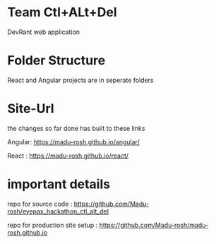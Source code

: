 # Team Ctl+ALt+Del
DevRant web application

# Folder Structure
React and Angular projects are in seperate folders

# Site-Url
the changes so far done has built to these links

Angular: https://madu-rosh.github.io/angular/

React : https://madu-rosh.github.io/react/

# important details
repo for source code : https://github.com/Madu-rosh/eyepax_hackathon_ctl_alt_del

repo for production site setup : https://github.com/Madu-rosh/madu-rosh.github.io